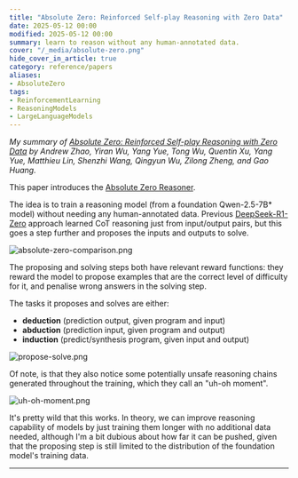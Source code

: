 ```yaml
---
title: "Absolute Zero: Reinforced Self-play Reasoning with Zero Data"
date: 2025-05-12 00:00
modified: 2025-05-12 00:00
summary: learn to reason without any human-annotated data.
cover: "/_media/absolute-zero.png"
hide_cover_in_article: true
category: reference/papers
aliases:
- AbsoluteZero
tags:
- ReinforcementLearning
- ReasoningModels
- LargeLanguageModels
---
```


*My summary of [Absolute Zero: Reinforced Self-play Reasoning with Zero Data](https://www.arxiv.org/abs/2505.03335) by Andrew Zhao, Yiran Wu, Yang Yue, Tong Wu, Quentin Xu, Yang Yue, Matthieu Lin, Shenzhi Wang, Qingyun Wu, Zilong Zheng, and Gao Huang.*

This paper introduces the [Absolute Zero Reasoner](../../permanent/absolute-zero-reasoner.md).

The idea is to train a reasoning model (from a foundation Qwen-2.5-7B* model) without needing any human-annotated data. Previous [DeepSeek-R1-Zero](../../permanent/DeepSeek-R1-Zero.md) approach learned CoT reasoning just from input/output pairs, but this goes a step further and proposes the inputs and outputs to solve.

![absolute-zero-comparison.png](_media/absolute-zero-comparison.png)

The proposing and solving steps both have relevant reward functions: they reward the model to propose examples that are the correct level of difficulty for it, and penalise wrong answers in the solving step.

The tasks it proposes and solves are either:

- **deduction** (prediction output, given program and input)
- **abduction** (prediction input, given program and output)
- **induction** (predict/synthesis program, given input and output)

![propose-solve.png](_media/propose-solve.png)


Of note, is that they also notice some potentially unsafe reasoning chains generated throughout the training, which they call an "uh-oh moment".

![uh-oh-moment.png](_media/uh-oh-moment.png)

It's pretty wild that this works. In theory, we can improve reasoning capability of models by just training them longer with no additional data needed, although I'm a bit dubious about how far it can be pushed, given that the proposing step is still limited to the distribution of the foundation model's training data.

---
